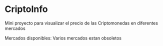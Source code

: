 # CriptoInfo
Mini proyecto para visualizar el precio de las Criptomonedas en diferentes mercados

Mercados disponibles:
Varios mercados estan obsoletos
